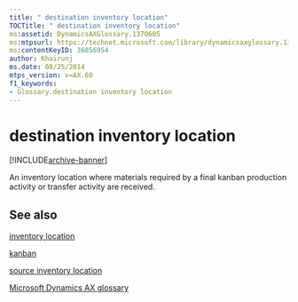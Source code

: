 ```yaml
---
title: " destination inventory location"
TOCTitle: " destination inventory location"
ms:assetid: DynamicsAXGlossary.1370605
ms:mtpsurl: https://technet.microsoft.com/library/dynamicsaxglossary.1370605(v=AX.60)
ms:contentKeyID: 36056954
author: Khairunj
ms.date: 08/25/2014
mtps_version: v=AX.60
f1_keywords:
- Glossary.destination inventory location
---
```


# destination inventory location


[!INCLUDE[archive-banner](includes/archive-banner.md)]

An inventory location where materials required by a final kanban production activity or transfer activity are received.

## See also

[inventory location](inventory-location.md)

[kanban](kanban.md)

[source inventory location](source-inventory-location.md)

[Microsoft Dynamics AX glossary](glossary/microsoft-dynamics-ax-glossary.md)

  


